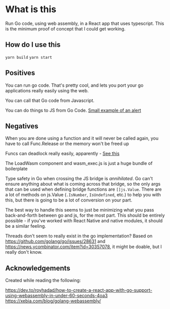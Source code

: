 # What is this

Run Go code, using web assembly, in a React app that uses typescript. This is the minimum proof of concept that I could get working.

## How do I use this

`yarn build`
`yarn start`

## Positives

You can run go code. That's pretty cool, and lets you port your go applications really easily using the web.

You can call that Go code from Javascript.

You can do things to JS from Go Code. [Small example of an alert](https://stackoverflow.com/a/69974936/4982995)

## Negatives

When you are done using a function and it will never be called again, you have to call Func.Release or the memory won't be freed up

Funcs can deadlock really easily, apparently - [See this](https://pkg.go.dev/syscall/js#FuncOf)

The LoadWasm component and wasm_exec.js is just a huge bundle of boilerplate

Type safety in Go when crossing the JS bridge is _annihilated_. Go can't ensure anything about what is coming across that bridge, so the only args that can be used when defining bridge functions are `[]js.Value`. There are a lot of methods on js.Value (`.IsNumber`, `IsUndefined`, etc.) to help you with this, but there is going to be a lot of conversion on your part.

The best way to handle this seems to just be minimizing what you pass back-and-forth between go and js, for the most part. This should be entirely possible - if you've worked with React Native and native modules, it should be a similar feeling.

Threads don't seem to really exist in the go implementation? Based on https://github.com/golang/go/issues/28631 and https://news.ycombinator.com/item?id=30357078, it might be doable, but I really don't know.


## Acknowledgements

Created while reading the following:

https://dev.to/royhadad/how-to-create-a-react-app-with-go-support-using-webassembly-in-under-60-seconds-4oa3
https://xebia.com/blog/golang-webassembly/
